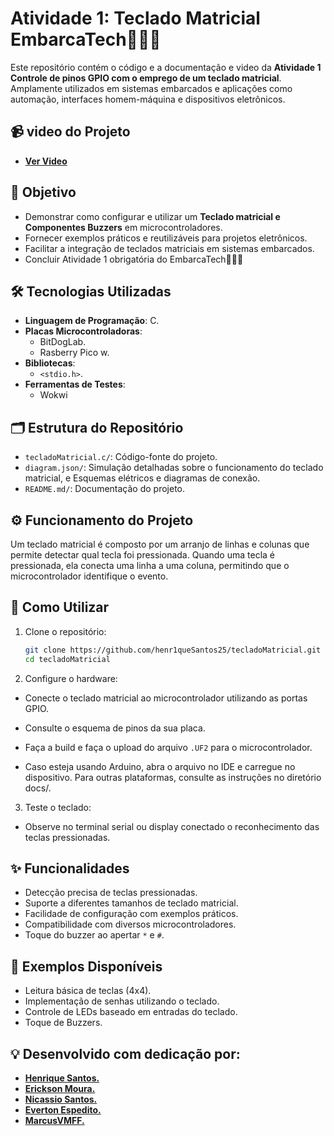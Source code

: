 # Atividade 1: Teclado Matricial EmbarcaTech👨🏻‍💻

Este repositório contém o código e a documentação e video da **Atividade 1 Controle de pinos GPIO com o
emprego de um teclado matricial**. Amplamente utilizados em sistemas embarcados e aplicações como automação, interfaces homem-máquina e dispositivos eletrônicos.
## 📹 video do Projeto
- **[Ver Video]()**

## 🎯 Objetivo

- Demonstrar como configurar e utilizar um **Teclado matricial e Componentes Buzzers** em microcontroladores.
- Fornecer exemplos práticos e reutilizáveis para projetos eletrônicos.
- Facilitar a integração de teclados matriciais em sistemas embarcados.
- Concluir Atividade 1 obrigatória do EmbarcaTech👨🏻‍💻

## 🛠️ Tecnologias Utilizadas

- **Linguagem de Programação**: C.
- **Placas Microcontroladoras**:
  - BitDogLab.
  - Rasberry Pico w.
- **Bibliotecas**:
  - `<stdio.h>`.
- **Ferramentas de Testes**:
  - Wokwi

## 🗂️ Estrutura do Repositório

- `tecladoMatricial.c/`: Código-fonte do projeto.
- `diagram.json/`: Simulação detalhadas sobre o funcionamento do teclado matricial, e Esquemas elétricos e diagramas de conexão.
- `README.md/`: Documentação do projeto.

## ⚙️ Funcionamento do Projeto

Um teclado matricial é composto por um arranjo de linhas e colunas que permite detectar qual tecla foi pressionada. Quando uma tecla é pressionada, ela conecta uma linha a uma coluna, permitindo que o microcontrolador identifique o evento.


## 🚀 Como Utilizar

1. Clone o repositório:
   ```bash
   git clone https://github.com/henr1queSantos25/tecladoMatricial.git
   cd tecladoMatricial
2. Configure o hardware:
-  Conecte o teclado matricial ao microcontrolador utilizando as portas GPIO.
- Consulte o esquema de pinos da sua placa.
- Faça a build e faça o upload do arquivo `.UF2` para o microcontrolador.

- Caso esteja usando Arduino, abra o arquivo no IDE e carregue no dispositivo.
Para outras plataformas, consulte as instruções no diretório docs/.

3. Teste o teclado:
- Observe no terminal serial ou display conectado o reconhecimento das teclas pressionadas.

## ✨ Funcionalidades

- Detecção precisa de teclas pressionadas.
- Suporte a diferentes tamanhos de teclado matricial.
- Facilidade de configuração com exemplos práticos.
- Compatibilidade com diversos microcontroladores.
- Toque do buzzer ao apertar `*` e `#`.
## 🔧 Exemplos Disponíveis
- Leitura básica de teclas (4x4).
- Implementação de senhas utilizando o teclado.
- Controle de LEDs baseado em entradas do teclado.
- Toque de Buzzers.


## 💡 Desenvolvido com dedicação por:
- **[Henrique Santos.](https://github.com/henr1queSantos25)**
- **[Erickson Moura.](https://github.com/ericksonsmoura)**
- **[Nicassio Santos.](https://github.com/nicassiosantos)**
- **[Everton Espedito.](https://github.com/EvertonEspedito)**
- **[MarcusVMFF.](https://github.com/MarcusVMFF)**

